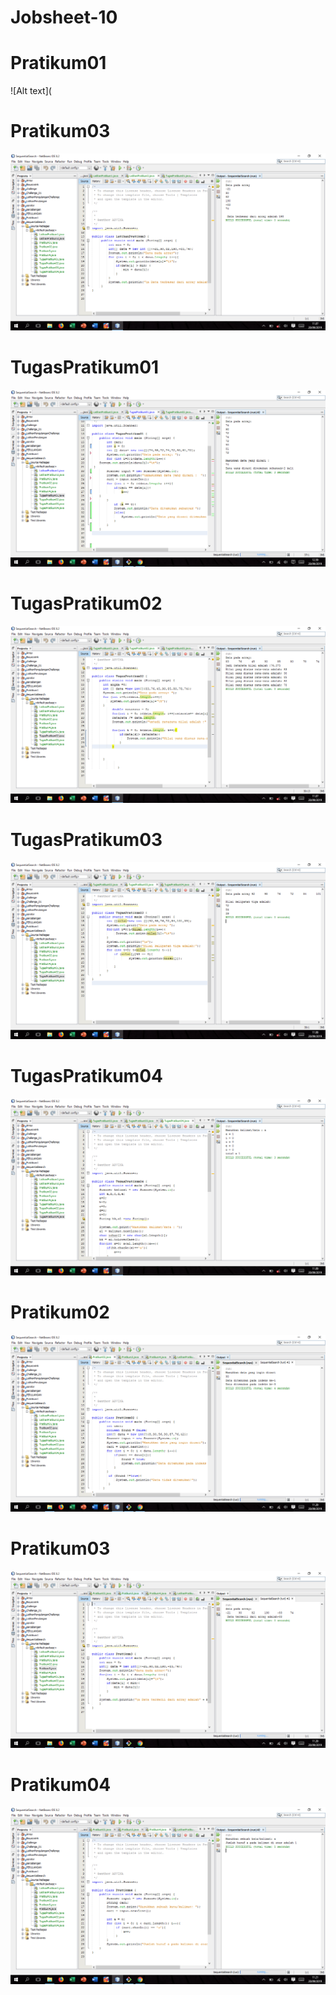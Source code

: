# Jobsheet-10
# Pratikum01
![Alt text](
# Pratikum03
![Alt text](https://github.com/arfinadevi28/Jobsheet-10/blob/master/Screenshot%20(71).png)
# TugasPratikum01
![Alt text](https://github.com/arfinadevi28/Jobsheet-10/blob/master/Screenshot%20(80).png)
# TugasPratikum02
![Alt text](https://github.com/arfinadevi28/Jobsheet-10/blob/master/Screenshot%20(73).png)
# TugasPratikum03
![Alt text](https://github.com/arfinadevi28/Jobsheet-10/blob/master/Screenshot%20(74).png)
# TugasPratikum04
![Alt text](https://github.com/arfinadevi28/Jobsheet-10/blob/master/Screenshot%20(75).png)
# Pratikum02
![Alt text](https://github.com/arfinadevi28/Jobsheet-10/blob/master/Screenshot%20(76).png)
# Pratikum03
![Alt text](https://github.com/arfinadevi28/Jobsheet-10/blob/master/Screenshot%20(77).png)
# Pratikum04
![Alt text](https://github.com/arfinadevi28/Jobsheet-10/blob/master/Screenshot%20(78).png)
